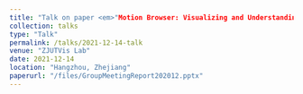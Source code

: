 ```yaml
---
title: "Talk on paper <em>"Motion Browser: Visualizing and Understanding Complex Upper Limb Movement Under Obstetrical Brachial Plexus Injuries."</em>"
collection: talks
type: "Talk"
permalink: /talks/2021-12-14-talk
venue: "ZJUTVis Lab"
date: 2021-12-14
location: "Hangzhou, Zhejiang"
paperurl: "/files/GroupMeetingReport202012.pptx"
---            
```




